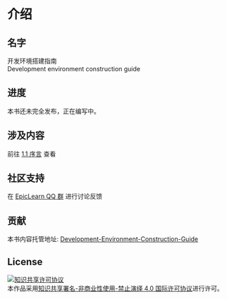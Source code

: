 # 介绍

## 名字

开发环境搭建指南  
Development environment construction guide

## 进度

本书还未完全发布，正在编写中。

## 涉及内容

前往 [1.1 序言](1.1序言.md) 查看

## 社区支持

在 [EpicLearn QQ 群](https://jq.qq.com/?_wv=1027&k=5T19zAw)  进行讨论反馈

## 贡献

本书内容托管地址: [Development-Environment-Construction-Guide](https://github.com/EpicLearn/Development-Environment-Construction-Guide)

## License

<a rel="license" href="http://creativecommons.org/licenses/by-nc-nd/4.0/"><img alt="知识共享许可协议" style="border-width:0" src="https://i.creativecommons.org/l/by-nc-nd/4.0/88x31.png" /></a><br />本作品采用<a rel="license" href="http://creativecommons.org/licenses/by-nc-nd/4.0/">知识共享署名-非商业性使用-禁止演绎 4.0 国际许可协议</a>进行许可。
